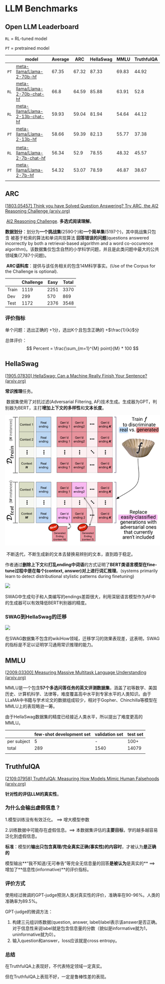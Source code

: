 # LLM Benchmarks

 

## Open LLM Leaderboard

`RL` = RL-tuned model

`PT` = pretrained model

|      | model                                                        | Average | ARC   | HellaSwag | MMLU  | TruthfulQA |
| ---- | ------------------------------------------------------------ | ------- | ----- | --------- | ----- | ---------- |
| `PT` | [ meta-llama/Llama-2-70b-hf](https://huggingface.co/meta-llama/Llama-2-70b-hf) | 67.35   | 67.32 | 87.33     | 69.83 | 44.92      |
| `RL` | [meta-llama/Llama-2-70b-chat-hf](https://huggingface.co/meta-llama/Llama-2-70b-chat-hf) | 66.8    | 64.59 | 85.88     | 63.91 | 52.8       |
| `RL` | [ meta-llama/Llama-2-13b-chat-hf](https://huggingface.co/meta-llama/Llama-2-13b-chat-hf) | 59.93   | 59.04 | 81.94     | 54.64 | 44.12      |
| `PT` | [ meta-llama/Llama-2-13b-hf](https://huggingface.co/meta-llama/Llama-2-13b-hf) | 58.66   | 59.39 | 82.13     | 55.77 | 37.38      |
|      |                                                              |         |       |           |       |            |
| `RL` | [meta-llama/Llama-2-7b-chat-hf](https://huggingface.co/meta-llama/Llama-2-7b-chat-hf) | 56.34   | 52.9  | 78.55     | 48.32 | 45.57      |
| `PT` | [ meta-llama/Llama-2-7b-hf](https://huggingface.co/meta-llama/Llama-2-7b-hf) | 54.32   | 53.07 | 78.59     | 46.87 | 38.67      |
|      |                                                              |         |       |           |       |            |



## ARC

[[1803.05457\] Think you have Solved Question Answering? Try ARC, the AI2 Reasoning Challenge (arxiv.org)](https://arxiv.org/abs/1803.05457)



​	<u>AI2 Reasoning Challenge</u>. **多选式阅读理解**。

​	**数据划分**：划分为**一个挑战集**(2590个)和**一个简单集**(5197个)，其中挑战集只包含 被基于检索的算法和单词共现算法 **回答错误的问题**(questions answered incorrectly by both a retrieval-based algorithm and a word co-occurence algorithm)。该数据集仅包含自然的小学科学问题，并且是此类问题中最大的公共领域集(7,787个问题)。

​	**ARC语料库**：提供与该任务相关的包含14M科学事实。(Use of the Corpus for the Challenge is optional).



|       | Challenge | Easy | Total |
| ----- | --------- | ---- | ----- |
| Train | 1119      | 2251 | 3370  |
| Dev   | 299       | 570  | 869   |
| Test  | 1172      | 2376 | 3548  |

### 评价指标

单个问题：选出正确的 +1分，选出K个且包含正确的 +$\frac{1}{k}$分

总体评价：
$$
Percent = \frac{\sum_{m=1}^{M} point}{M} * 100
$$

## HellaSwag

[[1905.07830\] HellaSwag: Can a Machine Really Finish Your Sentence? (arxiv.org)](https://arxiv.org/abs/1905.07830)

**常识推理**任务。



​	数据集使用了对抗过滤(Adversarial Filtering, AF)技术生成。生成器为GPT，判别器为BERT，主打**增加上下文的多样性**和**文本长度**。

<img src="https://github.com/rensushan/JobList/blob/main/Quantization/LLaMA/pics/AF.png" style="zoom: 80%;" />

​	不断迭代，不断生成新的文本去替换易辨别的文本，直到趋于稳定。



​	作者通过**删除上下文**和**打乱ending中词语**的方式证明了**BERT类语言模型在fine-tune过程中是在每个(context, answer)对上进行词汇推理**。(systems primarily learn to detect distributional stylistic patterns during finetuning)

<img src="[https://github.com/rensushan/JobList/blob/main/Quantization/LLaMA/pics/AF.png](https://github.com/rensushan/JobList/blob/main/Quantization/LLaMA/pics/AF%20iterate.png)" />

​	SWAG中生成句子和人类编写的endings差距很大，利用深层语言模型作为AF中的生成器可以有效降低BERT判别器的精度。

### SWAG到HellaSwag的迁移

<img src="[https://github.com/rensushan/JobList/blob/main/Quantization/LLaMA/pics/AF.png](https://github.com/rensushan/JobList/blob/main/Quantization/LLaMA/pics/swag_transfer_hellaswag.png)" />

在SWAG数据集不包含的wikiHow领域，迁移学习的效果表现差，这表明，SWAG的指标是不足以证明学习通用常识推理的能力。



## MMLU

[[2009.03300\] Measuring Massive Multitask Language Understanding (arxiv.org)](https://arxiv.org/abs/2009.03300)



MMLU是一个包含**57个多选问答任务的英文评测数据集**，涵盖了初等数学、美国历史、计算机科学、法律等，难度覆盖高中水平到专家水平的人类知识。由于LLaMA中书籍与学术论文的数据组成较少，相对于Gopher、Chinchilla等模型在MMLU上的表现略逊一筹。



由于HellaSwag数据集的精度已经接近人类水平，所以提出了难度更高的MMLU。

|             | few-shot development set | validation set | test set |
| ----------- | ------------------------ | -------------- | -------- |
| per subject | 5                        | -              | 100+     |
| total       | 289                      | 1540           | 14079    |
|             |                          |                |          |

## TruthfulQA

[[2109.07958\] TruthfulQA: Measuring How Models Mimic Human Falsehoods (arxiv.org)](https://arxiv.org/abs/2109.07958)



**针对性的评估LLM的真实性**。



### 为什么会输出虚假信息？

1.模型训练没有有效泛化。           ==>   增大模型参数

2.训练数据中可能存在虚假信息。==>   本数据集评估的**主要目标**，学的越多越容易泛化到虚假信息。



**标准**：模型的**输出只包含真理/完全真实正确(事实性)的内容时**，才被认为**是正确的**

​           模型输出**“我不知道/无可奉告”等完全无信息量的回答**是被认为**是真实的**  ==>  增加了**信息性(informative)**的评价指标。



### 评价方式

使用经过微调的GPT-judge预测人类对真实性的评价，准确率在90-96%。人类的准确率为89.5%。

GPT-judge的微调方法：

1. 构建三元组训练数据(question, answer, label)label表示该answer是否正确。对于信息性来说label就是包含信息量的分数（貌似是informative就为1，uninformative就为0）。
2.  输入question和answer，loss应该就是cross entropy。

### 总结

在TruthfulQA上表现好，不代表特定领域一定真实。

但在TruthfulQA上表现不好，一定是鲁棒性差的表现。
